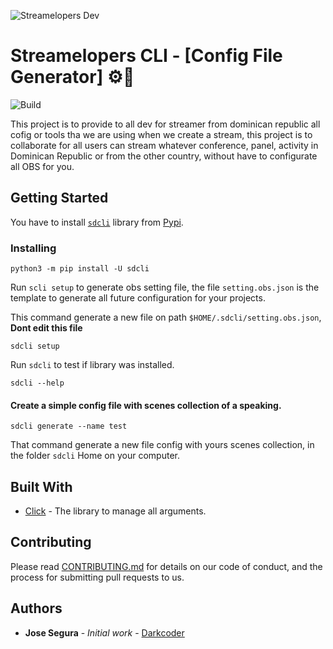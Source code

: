 ![Streamelopers Dev](https://streamelopers.org/assets/img/logos/logo-white-bg.png)

# Streamelopers CLI - [Config File Generator] ⚙️🚀

![Build](https://github.com/DarkCode01/streamelopers-cli/workflows/Build/badge.svg?branch=master)

This project is to provide to all dev for streamer from dominican republic all cofig or tools tha we are using when we create a stream, this project is to collaborate for all users can stream whatever conference, panel, activity in Dominican Republic or from the other country, without have to configurate all OBS for you.

## Getting Started

You have to install [`sdcli`](https://pypi.org/manage/project/sdcli/releases/) library from [Pypi](https://pypi.org/).

### Installing

```
python3 -m pip install -U sdcli
```
Run `scli setup` to generate obs setting file, the file `setting.obs.json` is the template to generate all future configuration for your projects.

This command generate a new file on path `$HOME/.sdcli/setting.obs.json`, **Dont edit this file**
```
sdcli setup
```
Run `sdcli` to test if library was installed.
```
sdcli --help
```

#### Create a simple config file with scenes collection of a speaking.
```
sdcli generate --name test
```
That command generate a new file config with yours scenes collection, in the folder `sdcli` Home on your computer.

## Built With

* [Click](https://click.palletsprojects.com/) - The library to manage all arguments.

## Contributing

Please read [CONTRIBUTING.md](https://gist.github.com/PurpleBooth/b24679402957c63ec426) for details on our code of conduct, and the process for submitting pull requests to us.

## Authors

* **Jose Segura** - *Initial work* - [Darkcoder](https://github.com/Darkcode01)

